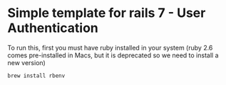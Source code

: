 # Simple template for rails 7 - User Authentication

To run this, first you must have ruby installed in your system (ruby 2.6 comes pre-installed in Macs, but it is deprecated so
we need to install a new version)

```brew install rbenv```
